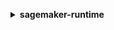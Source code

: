 **<details ><summary style="color:none;">sagemaker-runtime</summary><blockquote>**

- **<details><summary style="color:none;"><b><u>help</b></u></summary><blockquote>**

  * **<p style="color:none;"></p>**
  </br>
  **<p style="color:red;">Description</p>**
  </br>
  ## **Examples**
  ```bash

  ```
  ```json

  ```


- **<details><summary style="color:none;"><b><u>invoke-endpoint</b></u></summary><blockquote>**

  * **<p style="color:none;">--endpoint-name</p>**
  * **<p style="color:none;">--body</p>**
  * **<p style="color:none;">--content-type</p>**
  * **<p style="color:none;">--accept</p>**
  * **<p style="color:none;">--custom-attributes</p>**
  * **<p style="color:none;">--target-model</p>**
  * **<p style="color:none;">--target-variant</p>**
  * **<p style="color:none;">--target-container-hostname</p>**
  * **<p style="color:none;">--inference-id</p>**
  </br>
  **<p style="color:red;">Description</p>**
  </br>
  ## **Examples**
  ```bash

  ```
  ```json

  ```


</blockquote></details>
</blockquote></details>
</blockquote></details>
